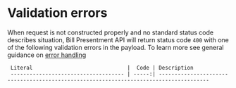    
Validation errors
=================

When request is not constructed properly and no standard status code describes situation, Bill Presentment API will return status code `400` with one of the following validation errors in the payload. To learn more see general guidance on [error handling]()

     Literal                              |  Code | Description                                                                           
     ------------------------------------ | -----:| -------------------------------------------------------------------------------------- 
       
